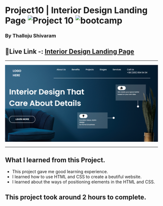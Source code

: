 # Project10 | Interior Design Landing Page ![Project 10](https://img.shields.io/badge/Project%20-10-green) ![bootcamp](https://img.shields.io/badge/JS-Bootcamp-yellow)

### By Thalloju Shivaram


## 🔗Live Link -: [Interior Design Landing Page]()
 

---

![myproject](/Screenshot/Interior%20Design%20landing%20page.png)

---


## What I learned from this Project.

- This project gave me good learning experience.
- I learned how to use HTML and CSS to create a beutiful website.
- I learned about the ways of positioning elements in the HTML and CSS.

## This project took around 2 hours to complete.